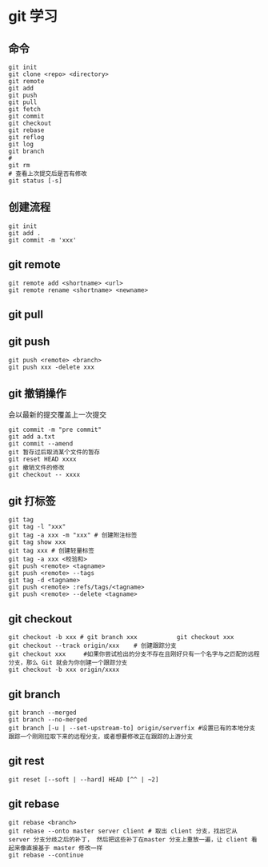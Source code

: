 # git 学习

## 命令
``` 
git init  
git clone <repo> <directory>  
git remote   
git add  
git push  
git pull  
git fetch  
git commit  
git checkout  
git rebase
git reflog
git log
git branch   
#  
git rm 
# 查看上次提交后是否有修改
git status [-s]                

```

## 创建流程
```
git init  
git add .  
git commit -m 'xxx'    
```

## git remote 
```
git remote add <shortname> <url>
git remote rename <shortname> <newname>

```

## git pull

## git push
```
git push <remote> <branch>
git push xxx -delete xxx
```

## git 撤销操作
会以最新的提交覆盖上一次提交
```
git commit -m "pre commit"
git add a.txt
git commit --amend
git 暂存过后取消某个文件的暂存
git reset HEAD xxxx
git 撤销文件的修改
git checkout -- xxxx
```

## git 打标签
```
git tag
git tag -l "xxx"
git tag -a xxx -m "xxx" # 创建附注标签
git tag show xxx
git tag xxx # 创建轻量标签
git tag -a xxx <校验和>
git push <remote> <tagname>
git push <remote> --tags
git tag -d <tagname>
git push <remote> :refs/tags/<tagname>
git push <remote> --delete <tagname>
```

## git checkout 
```
git checkout -b xxx # git branch xxx           git checkout xxx
git checkout --track origin/xxx    # 创建跟踪分支
git checkout xxx     #如果你尝试检出的分支不存在且刚好只有一个名字与之匹配的远程分支，那么 Git 就会为你创建一个跟踪分支
git checkout -b xxx origin/xxxx
```

## git branch
```
git branch --merged
git branch --no-merged
git branch [-u | --set-upstream-to] origin/serverfix #设置已有的本地分支跟踪一个刚刚拉取下来的远程分支，或者想要修改正在跟踪的上游分支
```

## git rest
```
git reset [--soft | --hard] HEAD [^^ | ~2]
```

## git rebase 
```
git rebase <branch>
git rebase --onto master server client # 取出 client 分支，找出它从 server 分支分歧之后的补丁， 然后把这些补丁在master 分支上重放一遍，让 client 看起来像直接基于 master 修改一样
git rebase --continue
```